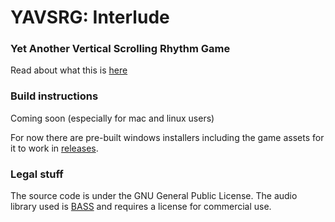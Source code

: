 # **YAVSRG: Interlude**
### Yet Another Vertical Scrolling Rhythm Game

Read about what this is [here](https://percyqaz.github.io/YAVSRG)

### Build instructions

Coming soon (especially for mac and linux users)

For now there are pre-built windows installers including the game assets for it to work in [releases](https://github.com/percyqaz/YAVSRG/releases).

### Legal stuff

The source code is under the GNU General Public License.
The audio library used is [BASS](http://www.un4seen.com/bass.html) and requires a license for commercial use.
